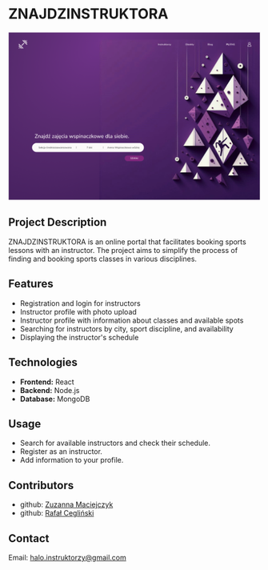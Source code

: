 # ZNAJDZINSTRUKTORA

![ZNAJDZINSTRUKTORA](./public/images/readme.png)

## Project Description
ZNAJDZINSTRUKTORA is an online portal that facilitates booking sports lessons with an instructor. The project aims to simplify the process of finding and booking sports classes in various disciplines.

## Features
- Registration and login for instructors
- Instructor profile with photo upload
- Instructor profile with information about classes and available spots
- Searching for instructors by city, sport discipline, and availability
- Displaying the instructor's schedule

## Technologies
- **Frontend:** React
- **Backend:** Node.js
- **Database:** MongoDB

## Usage
- Search for available instructors and check their schedule.
- Register as an instructor.
- Add information to your profile.

## Contributors
- github: [Zuzanna Maciejczyk](https://www.github.com/Zjadlbyscos)
- github: [Rafał Cegliński](https://www.github.com/RafalCeglinsk)

## Contact
Email: halo.instruktorzy@gmail.com

